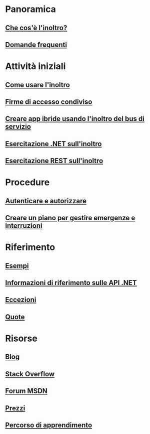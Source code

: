 # Panoramica
## [Che cos'è l'inoltro?](service-bus-relay-overview.md)
## [Domande frequenti](../service-bus-messaging/service-bus-faq.md?toc=%2fazure%2fservice-bus-relay%2ftoc.json)

# Attività iniziali
## [Come usare l'inoltro](service-bus-dotnet-how-to-use-relay.md)
## [Firme di accesso condiviso](../service-bus-messaging/service-bus-sas-overview.md?toc=%2fazure%2fservice-bus-relay%2ftoc.json)
## [Creare app ibride usando l'inoltro del bus di servizio](service-bus-dotnet-hybrid-app-using-service-bus-relay.md)
## [Esercitazione .NET sull'inoltro](service-bus-relay-tutorial.md)
## [Esercitazione REST sull'inoltro](service-bus-relay-rest-tutorial.md)

# Procedure
## [Autenticare e autorizzare](../service-bus-messaging/service-bus-authentication-and-authorization.md?toc=%2fazure%2fservice-bus-relay%2ftoc.json)
## [Creare un piano per gestire emergenze e interruzioni](../service-bus-messaging/service-bus-outages-disasters.md?toc=%2fazure%2fservice-bus-relay%2ftoc.json)

# Riferimento
## [Esempi](service-bus-relay-samples.md)
## [Informazioni di riferimento sulle API .NET](https://msdn.microsoft.com/library/azure/jj933424)
## [Eccezioni](../service-bus-messaging/service-bus-messaging-exceptions.md?toc=%2fazure%2fservice-bus-relay%2ftoc.json)
## [Quote](../service-bus-messaging/service-bus-quotas.md?toc=%2fazure%2fservice-bus-relay%2ftoc.json)

# Risorse
## [Blog](https://blogs.msdn.microsoft.com/servicebus/)
## [Stack Overflow](http://stackoverflow.com/questions/tagged/servicebus)
## [Forum MSDN](https://social.msdn.microsoft.com/forums/home?forum=servbus)
## [Prezzi](https://azure.microsoft.com/pricing/details/service-bus/)
## [Percorso di apprendimento](https://azure.microsoft.com/documentation/learning-paths/service-bus/)


<!--HONumber=Nov16_HO2-->



